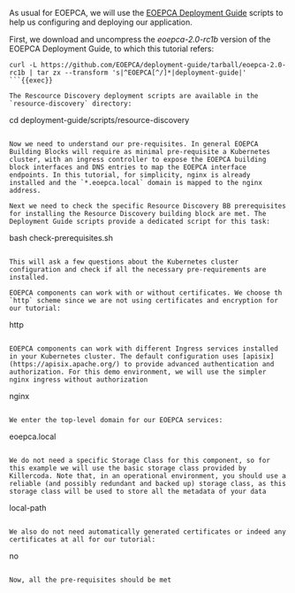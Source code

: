 As usual for EOEPCA, we will use the [EOEPCA Deployment Guide](https://eoepca.readthedocs.io/projects/deploy/en/latest/) scripts to help us configuring and deploying our application. 

First, we download and uncompress the *eoepca-2.0-rc1b* version of the EOEPCA Deployment Guide, to which this tutorial refers:

```
curl -L https://github.com/EOEPCA/deployment-guide/tarball/eoepca-2.0-rc1b | tar zx --transform 's|^EOEPCA[^/]*|deployment-guide|'
```{{exec}}

The Rescource Discovery deployment scripts are available in the `resource-discovery` directory:
```
cd deployment-guide/scripts/resource-discovery
```{{exec}}

Now we need to understand our pre-requisites. In general EOEPCA Building Blocks will require as minimal pre-requisite a Kubernetes cluster, with an ingress controller to expose the EOEPCA building block interfaces and DNS entries to map the EOEPCA interface endpoints. In this tutorial, for simplicity, nginx is already installed and the `*.eoepca.local` domain is mapped to the nginx address.

Next we need to check the specific Resource Discovery BB prerequisites for installing the Resource Discovery building block are met. The Deployment Guide scripts provide a dedicated script for this task:
```
bash check-prerequisites.sh
```{{exec}}

This will ask a few questions about the Kubernetes cluster configuration and check if all the necessary pre-requirements are installed. 

EOEPCA components can work with or without certificates. We choose th `http` scheme since we are not using certificates and encryption for our tutorial:
```
http
```{{exec}}

EOEPCA components can work with different Ingress services installed in your Kubernetes cluster. The default configuration uses [apisix](https://apisix.apache.org/) to provide advanced authentication and authorization. For this demo environment, we will use the simpler nginx ingress without authorization

```
nginx
```{{exec}}

We enter the top-level domain for our EOEPCA services:
```
eoepca.local
```{{exec}}

We do not need a specific Storage Class for this component, so for this example we will use the basic storage class provided by Killercoda. Note that, in an operational environment, you should use a reliable (and possibly redundant and backed up) storage class, as this storage class will be used to store all the metadata of your data

```
local-path
```{{exec}}

We also do not need automatically generated certificates or indeed any certificates at all for our tutorial:
```
no
```{{exec}}

Now, all the pre-requisites should be met
